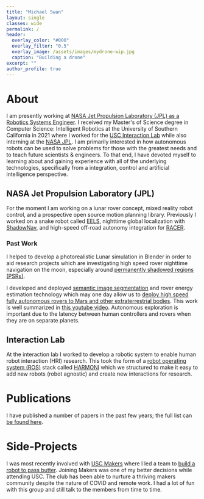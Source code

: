 ```yaml
---
title: "Michael Swan"
layout: single
classes: wide
permalink: /
header:
  overlay_color: "#000"
  overlay_filter: "0.5"
  overlay_image: /assets/images/mydrone-wip.jpg
  caption: "Building a drone"
excerpt: ""
author_profile: true
---
```


# About

I am presently working at [NASA Jet Propulsion Laboratory (JPL) as a Robotics Systems Engineer](https://robotics.jpl.nasa.gov/who-we-are/people/robert-swan/). I received my Master's of Science degree in Computer Science: Intelligent Robotics at the University of Southern California in 2021 where I worked for the [USC Interaction Lab](http://robotics.usc.edu/interaction/) while also interning at the [NASA JPL](https://www.jpl.nasa.gov/). I am primarily interested in how autonomous robots can be used to solve problems for those with the greatest needs and to teach future scientists & engineers. To that end, I have devoted myself to learning about and gaining experience with all of the underlying technologies, specifically from a integration, control and artificial intelligence perspective.

## NASA Jet Propulsion Laboratory (JPL)

For the moment I am working on a lunar rover concept, mixed reality robot control, and a prospective open source motion planning library. Previously I worked on a snake robot called [EELS](https://www.jpl.nasa.gov/robotics-at-jpl/eels), nighttime global localization with [ShadowNav](https://arxiv.org/abs/2301.04630), and high-speed off-road autonomy integration for [RACER](https://spectrum.ieee.org/darpa-robot-racer).

### Past Work

I helped to develop a photorealistic Lunar simulation in Blender in order to aid research projects which are investigating high speed rover nighttime navigation on the moon, especially around [permanently shadowed regions (PSRs)](http://lroc.sese.asu.edu/posts/979).

I developed and deployed [semantic image segmentation](https://openaccess.thecvf.com/content/CVPR2021W/AI4Space/papers/Swan_AI4MARS_A_Dataset_for_Terrain-Aware_Autonomous_Driving_on_Mars_CVPRW_2021_paper.pdf) and rover energy estimation technology which may one day allow us to [deploy high speed fully autonomous rovers to Mars and other extraterrestrial bodies](https://www-robotics.jpl.nasa.gov/what-we-do/research-tasks/machine-learning-based-analytics-for-autonomous-rover-systems-maars/). This work is well summarized in [this youtube video](https://youtu.be/mbUENWq0Aj0). Autonomous exploration is important due to the latency between human controllers and rovers when they are on separate planets. 

## Interaction Lab

At the interaction lab I worked to develop a robotic system to enable human robot interaction (HRI) research. This took the form of a [robot operating system (ROS)](https://www.ros.org/) stack called [HARMONI](https://github.com/interaction-lab/HARMONI) which we structured to make it easy to add new robots (robot agnostic) and create new interactions for research.

# Publications

I have published a number of papers in the past few years; the full list can [be found here](https://scholar.google.com/citations?user=vpgYrcsAAAAJ&hl=en&oi=ao).

# Side-Projects

I was most recently involved with [USC Makers](https://viterbimakers.usc.edu/) where I led a team to [build a robot to pass butter](https://youtu.be/KnfKHjKCb0k). Joining Makers was one of my better decisions while attending USC. The club has been able to nurture a thriving makers community despite the nature of COVID and remote work. I had a lot of fun with this group and still talk to the members from time to time.
